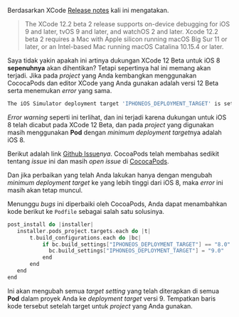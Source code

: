 Berdasarkan XCode [Release notes](https://developer.apple.com/documentation/xcode-release-notes/xcode-12_2-beta-release-notes) kali ini mengatakan.

> The XCode 12.2 beta 2 release supports on-device debugging for iOS 9 and later, tvOS 9 and later, and watchOS 2 and later. Xcode 12.2 beta 2 requires a Mac with Apple silicon running macOS Big Sur 11 or later, or an Intel-based Mac running macOS Catalina 10.15.4 or later.

Saya tidak yakin apakah ini artinya dukungan XCode 12 Beta untuk iOS 8 **sepenuhnya** akan dihentikan? Tetapi sepertinya hal ini memang akan terjadi. Jika pada *project* yang Anda kembangkan menggunakan CococaPods dan editor XCode yang Anda gunakan adalah versi 12 Beta serta menemukan *error* yang sama.

```bash
The iOS Simulator deployment target 'IPHONEOS_DEPLOYMENT_TARGET' is set to 8.0, but the range of supported deployment target versions is 9.0 to 14.0.99.
```

*Error warning* seperti ini terlihat, dan ini terjadi karena dukungan untuk iOS 8 telah dicabut pada XCode 12 Beta, dan pada *project* yang digunakan masih menggunakan **Pod** dengan *minimum deployment target*nya adalah iOS 8.

Berikut adalah link [Github Issue](https://github.com/CocoaPods/CocoaPods/issues/7314)*nya*. CocoaPods telah membahas sedikit tentang *issue* ini dan masih *open issue* di [CococaPods](https://github.com/CocoaPods/CocoaPods/issues/9884).

Dan jika perbaikan yang telah Anda lakukan hanya dengan mengubah *minimum deployment target* ke yang lebih tinggi dari iOS 8, maka *error* ini masih akan tetap muncul.

Menunggu *bugs* ini diperbaiki oleh CocoaPods, Anda dapat menambahkan kode berikut ke `Podfile` sebagai salah satu solusinya.

```swift
post_install do |installer|
   installer.pods_project.targets.each do |t|
       t.build_configurations.each do |bc|
           if bc.build_settings["IPHONEOS_DEPLOYMENT_TARGET"] == "8.0"
             bc.build_settings["IPHONEOS_DEPLOYMENT_TARGET"] = "9.0"
           end
       end
   end
end
```

Ini akan mengubah semua *target setting* yang telah diterapkan di semua **Pod** dalam proyek Anda ke *deployment target* versi 9. Tempatkan baris kode tersebut setelah target untuk *project* yang Anda gunakan.
